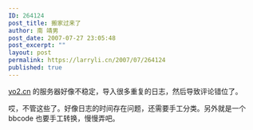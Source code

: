 ```yaml
---
ID: 264124
post_title: 搬家过来了
author: 南 靖男
post_date: 2007-07-27 23:05:48
post_excerpt: ""
layout: post
permalink: https://larryli.cn/2007/07/264124
published: true
---
```

<a href="http://yo2.cn">yo2.cn</a> 的服务器好像不稳定，导入很多重复的日志，然后导致评论错位了。

哎，不管这些了。好像日志的时间存在问题，还需要手工分类。另外就是一个 bbcode 也要手工转换，慢慢弄吧。